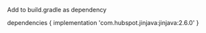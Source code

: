 Add to build.gradle as dependency

dependencies {
  implementation 'com.hubspot.jinjava:jinjava:2.6.0'
}
